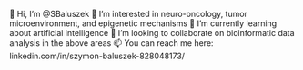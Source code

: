 👋 Hi, I’m @SBaluszek
👀 I’m interested in neuro-oncology, tumor microenvironment, and epigenetic mechanisms
🌱 I’m currently learning about artificial intelligence 
💞️ I’m looking to collaborate on bioinformatic data analysis in the above areas
📫 You can reach me here: linkedin.com/in/szymon-baluszek-828048173/

<!---
SBaluszek/SBaluszek is a ✨ special ✨ repository because its `README.md` (this file) appears on your GitHub profile.
You can click the Preview link to take a look at your changes.
--->

